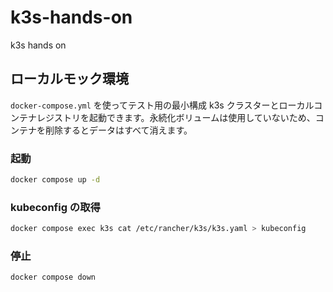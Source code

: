 # k3s-hands-on
k3s hands on

## ローカルモック環境

`docker-compose.yml` を使ってテスト用の最小構成 k3s クラスターとローカルコンテナレジストリを起動できます。永続化ボリュームは使用していないため、コンテナを削除するとデータはすべて消えます。

### 起動

```bash
docker compose up -d
```

### kubeconfig の取得

```bash
docker compose exec k3s cat /etc/rancher/k3s/k3s.yaml > kubeconfig
```

### 停止

```bash
docker compose down
```
